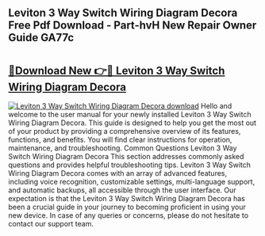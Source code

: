 ## Leviton 3 Way Switch Wiring Diagram Decora Free Pdf Download - Part-hvH New Repair Owner Guide GA77c

# <h2><a href="http://dfnvdg.blite.top/?on=Leviton+3+Way+Switch+Wiring+Diagram+Decora">🔗Download New 👉🔴 Leviton 3 Way Switch Wiring Diagram Decora</a></h2>

[![Leviton 3 Way Switch Wiring Diagram Decora download](https://i.imgur.com/lujVjoI.png)](http://dfnvdg.blite.top/?on=Leviton+3+Way+Switch+Wiring+Diagram+Decora)
Hello and welcome to the user manual for your newly installed Leviton 3 Way Switch Wiring Diagram Decora. This guide is designed to help you get the most out of your product by providing a comprehensive overview of its features, functions, and benefits. You will find clear instructions for operation, maintenance, and troubleshooting. Common Questions Leviton 3 Way Switch Wiring Diagram Decora This section addresses commonly asked questions and provides helpful troubleshooting tips. Leviton 3 Way Switch Wiring Diagram Decora comes with an array of advanced features, including voice recognition, customizable settings, multi-language support, and automatic backups, all accessible through the user interface. Our expectation is that the Leviton 3 Way Switch Wiring Diagram Decora has been a crucial guide in your journey to becoming proficient in using your new device. In case of any queries or concerns, please do not hesitate to contact our support team.
